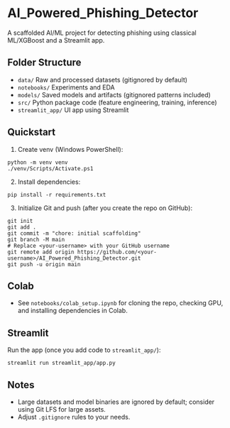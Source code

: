 # AI_Powered_Phishing_Detector

A scaffolded AI/ML project for detecting phishing using classical ML/XGBoost and a Streamlit app.

## Folder Structure
- `data/`           Raw and processed datasets (gitignored by default)
- `notebooks/`      Experiments and EDA
- `models/`         Saved models and artifacts (gitignored patterns included)
- `src/`            Python package code (feature engineering, training, inference)
- `streamlit_app/`  UI app using Streamlit

## Quickstart
1. Create venv (Windows PowerShell):
```
python -m venv venv
./venv/Scripts/Activate.ps1
```
2. Install dependencies:
```
pip install -r requirements.txt
```
3. Initialize Git and push (after you create the repo on GitHub):
```
git init
git add .
git commit -m "chore: initial scaffolding"
git branch -M main
# Replace <your-username> with your GitHub username
git remote add origin https://github.com/<your-username>/AI_Powered_Phishing_Detector.git
git push -u origin main
```

## Colab
- See `notebooks/colab_setup.ipynb` for cloning the repo, checking GPU, and installing dependencies in Colab.

## Streamlit
Run the app (once you add code to `streamlit_app/`):
```
streamlit run streamlit_app/app.py
```

## Notes
- Large datasets and model binaries are ignored by default; consider using Git LFS for large assets.
- Adjust `.gitignore` rules to your needs.
